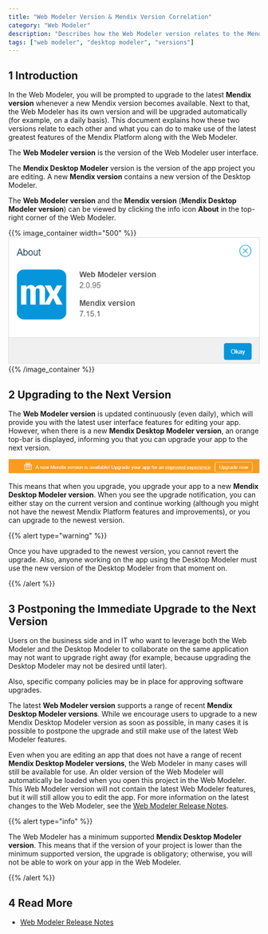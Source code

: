 ```yaml
---
title: "Web Modeler Version & Mendix Version Correlation"
category: "Web Modeler"
description: "Describes how the Web Modeler version relates to the Mendix version."
tags: ["web modeler", "desktop modeler", "versions"]
---
```


## 1 Introduction 

In the Web Modeler, you will be prompted to upgrade to the latest **Mendix version** whenever a new Mendix version becomes available. Next to that, the Web Modeler has its own version and will be upgraded automatically (for example, on a daily basis). This document explains how these two versions relate to each other and what you can do to make use of the latest greatest features of the Mendix Platform along with the Web Modeler.

The **Web Modeler version** is the version of the Web Modeler user interface. 

The **Mendix Desktop Modeler** version is the version of the app project you are editing. A new **Mendix version** contains a new version of the Desktop Modeler.

The **Web Modeler version** and the **Mendix version** (**Mendix Desktop Modeler version**) can be viewed by clicking the info icon **About** in the top-right corner of the Web Modeler.

{{% image_container width="500" %}}![](attachments/versions-wm/wm-about-dialog.png)
{{% /image_container %}}

## 2  Upgrading to the Next Version

The **Web Modeler version** is updated continuously (even daily), which will provide you with the latest user interface features for editing your app. However, when there is a new **Mendix Desktop Modeler version**, an orange top-bar is displayed, informing you that you can upgrade your app to the next version.   

![](attachments/versions-wm/wm-top-bar-upgrade.png)

This means that when you upgrade, you upgrade your app to a new **Mendix Desktop Modeler version**. When you see the upgrade notification, you can either stay on the current version and continue working (although you might not have the newest Mendix Platform features and improvements), or you can upgrade to the newest version. 

{{% alert type="warning" %}} 

Once you have upgraded to the newest version, you cannot revert the upgrade. Also, anyone working on the app using the Desktop Modeler must use the new version of the Desktop Modeler from that moment on. 

{{% /alert %}}    

## 3 Postponing the Immediate Upgrade to the Next Version 

Users on the business side and in IT who want to leverage both the Web Modeler and the Desktop Modeler to collaborate on the same application may not want to upgrade right away (for example, because upgrading the Desktop Modeler may not be desired until later).

Also, specific company policies may be in place for approving software upgrades.

The latest **Web Modeler version** supports a range of recent **Mendix Desktop Modeler versions**. While we encourage users to upgrade to a new Mendix Desktop Modeler version as soon as possible, in many cases it is possible to postpone the upgrade and still make use of the latest Web Modeler features.

Even when you are editing an app that does not have a range of recent **Mendix Desktop Modeler versions**, the Web Modeler in many cases will still be available for use. An older version of the Web Modeler will automatically be loaded when you open this project in the Web Modeler. This Web Modeler version will not contain the latest Web Modeler features, but it will still allow you to edit the app. For more information on the latest changes to the Web Modeler, see the [Web Modeler Release Notes](../../releasenotes/web-modeler).

{{% alert type="info" %}} 

The Web Modeler has a minimum supported **Mendix Desktop Modeler version**. This means that if the version of your project is lower than the minimum supported version, the upgrade is obligatory; otherwise, you will not be able to work on your app in the Web Modeler.  

{{% /alert %}}

## 4 Read More

* [Web Modeler Release Notes](../../releasenotes/web-modeler)
